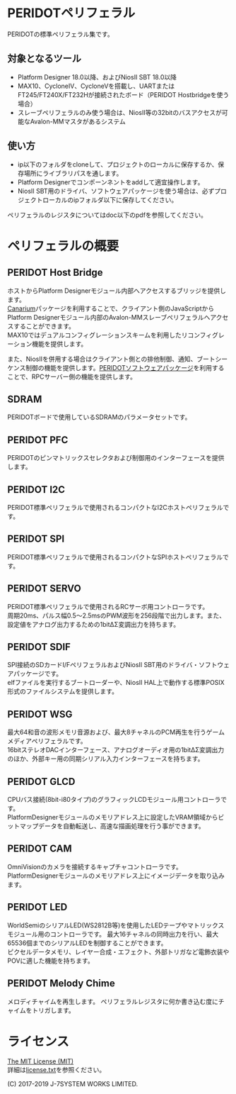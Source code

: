 PERIDOTペリフェラル
===================

PERIDOTの標準ペリフェラル集です。


対象となるツール
----------------

- Platform Designer 18.0以降、およびNiosII SBT 18.0以降
- MAX10、CycloneIV、CycloneVを搭載し、UARTまたはFT245/FT240X/FT232Hが接続されたボード（PERIDOT Hostbridgeを使う場合）
- スレーブペリフェラルのみ使う場合は、NiosII等の32bitのバスアクセスが可能なAvalon-MMマスタがあるシステム

使い方
------

- ip以下のフォルダをcloneして、プロジェクトのローカルに保存するか、保存場所にライブラリパスを通します。
- Platform Designerでコンポーンネントをaddして適宜操作します。
- NiosII SBT用のドライバ、ソフトウェアパッケージを使う場合は、必ずプロジェクトローカルのipフォルダ以下に保存してください。

ペリフェラルのレジスタについてはdoc以下のpdfを参照してください。


ペリフェラルの概要
==================

PERIDOT Host Bridge
-------------------
ホストからPlatform Designerモジュール内部へアクセスするブリッジを提供します。  
[Canarium](https://github.com/kimushu/canarium)パッケージを利用することで、クライアント側のJavaScriptからPlatform Designerモジュール内部のAvalon-MMスレーブペリフェラルへアクセスすることができます。  
MAX10ではデュアルコンフィグレーションスキームを利用したリコンフィグレーション機能を提供します。  

また、NiosIIを併用する場合はクライアント側との排他制御、通知、ブートシーケンス制御の機能を提供します。[PERIDOTソフトウェアパッケージ](https://github.com/kimushu/peridot_sw_packages)を利用することで、RPCサーバー側の機能を提供します。  


SDRAM
-----
PERIDOTボードで使用しているSDRAMのパラメータセットです。


PERIDOT PFC
-----------
PERIDOTのピンマトリックスセレクタおよび制御用のインターフェースを提供します。  


PERIDOT I2C
-----------
PERIDOT標準ペリフェラルで使用されるコンパクトなI2Cホストペリフェラルです。  


PERIDOT SPI
-----------
PERIDOT標準ペリフェラルで使用されるコンパクトなSPIホストペリフェラルです。  


PERIDOT SERVO
-------------
PERIDOT標準ペリフェラルで使用されるRCサーボ用コントローラです。  
周期20ms、パルス幅0.5～2.5msのPWM波形を256段階で出力します。また、設定値をアナログ出力するための1bitΔΣ変調出力を持ちます。  


PERIDOT SDIF
------------
SPI接続のSDカードI/FペリフェラルおよびNiosII SBT用のドライバ・ソフトウェアパッケージです。  
elfファイルを実行するブートローダーや、NiosII HAL上で動作する標準POSIX形式のファイルシステムを提供します。  


PERIDOT WSG
-----------
最大64和音の波形メモリ音源および、最大8チャネルのPCM再生を行うゲームメディアペリフェラルです。  
16bitステレオDACインターフェース、アナログオーディオ用の1bitΔΣ変調出力のほか、外部キー用の同期シリアル入力インターフェースを持ちます。  


PERIDOT GLCD
------------
CPUバス接続(8bit-i80タイプ)のグラフィックLCDモジュール用コントローラです。  
PlatformDesignerモジュールのメモリアドレス上に設定したVRAM領域からビットマップデータを自動転送し、高速な描画処理を行う事ができます。


PERIDOT CAM
------------
OmniVisionのカメラを接続するキャプチャコントローラです。
PlatformDesignerモジュールのメモリアドレス上にイメージデータを取り込みます。


PERIDOT LED
-----------
WorldSemiのシリアルLED(WS2812B等)を使用したLEDテープやマトリックスモジュール用のコントローラです。
最大16チャネルの同時出力を行い、最大65536個までのシリアルLEDを制御することができます。  
ピクセルデータメモリ、レイヤー合成・エフェクト、外部トリガなど電飾衣装やPOVに適した機能を持ちます。


PERIDOT Melody Chime
--------------------
メロディチャイムを再生します。
ペリフェラルレジスタに何か書き込む度にチャイムをトリガします。


ライセンス
=========

[The MIT License (MIT)](https://opensource.org/licenses/MIT)  
詳細は[license.txt](license.txt)を参照ください。  

(C) 2017-2019 J-7SYSTEM WORKS LIMITED.
